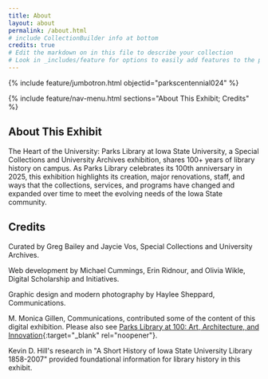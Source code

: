 ```yaml
---
title: About
layout: about
permalink: /about.html
# include CollectionBuilder info at bottom
credits: true
# Edit the markdown on in this file to describe your collection
# Look in _includes/feature for options to easily add features to the page
---
```


{% include feature/jumbotron.html objectid="parkscentennial024" %} 

{% include feature/nav-menu.html sections="About This Exhibit; Credits" %}

## About This Exhibit

The Heart of the University: Parks Library at Iowa State University, a Special Collections and University Archives exhibition, shares 100+ years of library history on campus. As Parks Library celebrates its 100th anniversary in 2025, this exhibition highlights its creation, major renovations, staff, and ways that the collections, services, and programs have changed and expanded over time to meet the evolving needs of the Iowa State community.  

## Credits

Curated by Greg Bailey and Jaycie Vos, Special Collections and University Archives. 

Web development by Michael Cummings, Erin Ridnour, and Olivia Wikle, Digital Scholarship and Initiatives.

Graphic design and modern photography by Haylee Sheppard, Communications. 

M. Monica Gillen, Communications, contributed some of the content of this digital exhibition. Please also see [Parks Library at 100: Art, Architecture, and Innovation](https://www.lib.iastate.edu/news/parks-library-100-art-architecture-and-innovation-0){:target="_blank" rel="noopener"}.

Kevin D. Hill's research in "A Short History of Iowa State University Library 1858-2007" provided foundational information for library history in this exhibit.